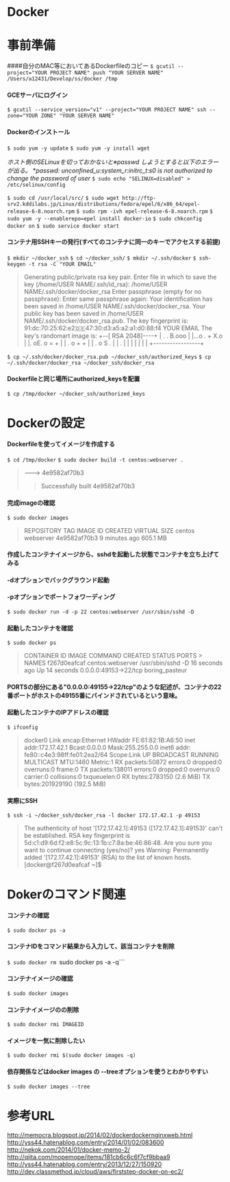 Docker
======
# 事前準備

####自分のMAC等においてあるDockerfileのコピー
  `$ gcutil --project="YOUR PROJECT NAME" push "YOUR SERVER NAME" /Users/a12431/Develop/ss/docker /tmp`

#### GCEサーバにログイン
  `$ gcutil --service_version="v1" --project="YOUR PROJECT NAME" ssh --zone="YOUR ZONE" "YOUR SERVER NAME"`

#### Dockerのインストール
  `$ sudo yum -y update`
  `$ sudo yum -y install wget`

*ホスト側のSELinuxを切っておかないと※passwd しようとすると以下のエラーが出る。*
**passwd: unconfined_u:system_r:initrc_t:s0 is not authorized to change the password of user*
  `$ sudo echo "SELINUX=disabled" > /etc/selinux/config`

  `$ sudo cd /usr/local/src/`
  `$ sudo wget http://ftp-srv2.kddilabs.jp/Linux/distributions/fedora/epel/6/x86_64/epel-release-6-8.noarch.rpm`
  `$ sudo rpm -ivh epel-release-6-8.noarch.rpm`
  `$ sudo yum -y --enablerepo=epel install docker-io`
  `$ sudo chkconfig docker on`
  `$ sudo service docker start`

#### コンテナ用SSHキーの発行(すべてのコンテナに同一のキーでアクセスする前提)
  `$ mkdir ~/docker_ssh`
  `$ cd ~/docker_ssh/`
  `$ mkdir ~/.ssh/docker`
  `$ ssh-keygen -t rsa -C "YOUR EMAIL"`

> Generating public/private rsa key pair.
> Enter file in which to save the key (/home/USER NAME/.ssh/id_rsa): /home/USER NAME/.ssh/docker/docker_rsa
> Enter passphrase (empty for no passphrase):
> Enter same passphrase again:
> Your identification has been saved in /home/USER NAME/.ssh/docker/docker_rsa.
> Your public key has been saved in /home/USER NAME/.ssh/docker/docker_rsa.pub.
> The key fingerprint is:
> 91:dc:70:25:62:e2:de:47:30:d3:a5:a2:a1:d0:88:f4 YOUR EMAIL
> The key's randomart image is:
> +--[ RSA 2048]----+
> | .    . B.ooo    |
> |...o . + X.o     |
> |. oE. o = +      |
> |   . o + +       |
> |    . o S .      |
> |         .       |
> |                 |
> |                 |
> |                 |
> +-----------------+

  `$ cp ~/.ssh/docker/docker_rsa.pub ~/docker_ssh/authorized_keys`
  `$ cp ~/.ssh/docker/docker_rsa ~/docker_ssh/docker_rsa`

#### Dockerfileと同じ場所にauthorized_keysを配置
  `$ cp /tmp/docker ~/docker_ssh/authorized_keys`

# Dockerの設定

#### Dockerfileを使ってイメージを作成する
  `$ cd /tmp/docker`
  `$ sudo docker build -t centos:webserver .`
> ---> 4e9582af70b3
>> Successfully built 4e9582af70b3

#### 完成imageの確認
  `$ sudo docker images`
> REPOSITORY          TAG                 IMAGE ID            CREATED             VIRTUAL SIZE
> centos              webserver           4e9582af70b3        9 minutes ago       605.1 MB

#### 作成したコンテナイメージから、sshdを起動した状態でコンテナを立ち上げてみる
#### -dオプションでバックグラウンド起動
#### -pオプションでポートフォワーディング
  `$ sudo docker run -d -p 22 centos:webserver /usr/sbin/sshd -D`

#### 起動したコンテナを確認
  `$ sudo docker ps`
> CONTAINER ID        IMAGE               COMMAND             CREATED             STATUS              PORTS           >         NAMES
> f267d0eafcaf        centos:webserver    /usr/sbin/sshd -D   16 seconds ago      Up 14 seconds       0.0.0.0:49153->22/tcp   boring_pasteur

#### PORTSの部分にある"0.0.0.0:49155->22/tcp"のような記述が、コンテナの22番ポートがホストの49155番にバインドされているという意味。

#### 起動したコンテナのIPアドレスの確認
  `$ ifconfig`
> docker0   Link encap:Ethernet  HWaddr FE:61:82:1B:A6:50
          inet addr:172.17.42.1  Bcast:0.0.0.0  Mask:255.255.0.0
          inet6 addr: fe80::c4e3:98ff:fe01:2ea2/64 Scope:Link
          UP BROADCAST RUNNING MULTICAST  MTU:1460  Metric:1
          RX packets:50872 errors:0 dropped:0 overruns:0 frame:0
          TX packets:138011 errors:0 dropped:0 overruns:0 carrier:0
          collisions:0 txqueuelen:0
          RX bytes:2783150 (2.6 MiB)  TX bytes:201929190 (192.5 MiB)


#### 実際にSSH
  `$ ssh -i ~/docker_ssh/docker_rsa -l docker 172.17.42.1 -p 49153`
> The authenticity of host '[172.17.42.1]:49153 ([172.17.42.1]:49153)' can't be established.
RSA key fingerprint is 5d:c1:d9:6d:f2:e8:5c:9c:13:1b:c7:8a:be:46:86:48.
Are you sure you want to continue connecting (yes/no)? yes
Warning: Permanently added '[172.17.42.1]:49153' (RSA) to the list of known hosts.
[docker@f267d0eafcaf ~]$

# Dokerのコマンド関連

#### コンテナの確認
  `$ sudo docker ps -a`

#### コンテナIDをコマンド結果から入力して、該当コンテナを削除
  `$ sudo docker rm `sudo docker ps -a -q```

#### コンテナイメージの確認
  `$ sudo docker images`

#### コンテナイメージのの削除
  `$ sudo docker rmi IMAGEID`

#### イメージを一気に削除したい
  `$ sudo docker rmi $(sudo docker images -q)`

#### 依存関係などはdocker images の --treeオプションを使うとわかりやすい
  `$ sudo docker images --tree`



# 参考URL
  <http://memocra.blogspot.jp/2014/02/dockerdockernginxweb.html>
  <http://yss44.hatenablog.com/entry/2014/01/02/083600>
  <http://nekok.com/2014/01/docker-memo-2/>
  <http://qiita.com/mopemope/items/181cb6c6c6f7cf9bbaa9>
  <http://yss44.hatenablog.com/entry/2013/12/27/150920>
  <http://dev.classmethod.jp/cloud/aws/firststep-docker-on-ec2/>
